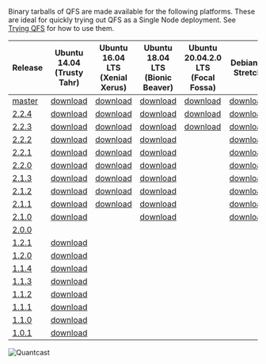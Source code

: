 Binary tarballs of QFS are made available for the following platforms. These are
ideal for quickly trying out QFS as a Single Node deployment. See
[Trying QFS](//github.com/quantcast/qfs#trying-qfs) for how to use them.

| Release          | Ubuntu 14.04 (Trusty Tahr)     | Ubuntu 16.04 LTS (Xenial Xerus) | Ubuntu 18.04 LTS (Bionic Beaver) | Ubuntu 20.04.2.0 LTS (Focal Fossa) | Debian 9 Stretch           | Debian 10 Buster            | CentOS 6                   | CentOS 7                   | CentOS 8                   | Mac OS X                 |
| ---------------- | ------------------------------ | ------------------------------- | -------------------------------- | ---------------------------------- | -------------------------- | --------------------------- | -------------------------- | -------------------------- | -------------------------- | ------------------------ |
| [master][master] | [download][master,ubuntu14.04] | [download][master,ubuntu16.04]  | [download][master,ubuntu18.04]   | [download][master,ubuntu20.04]     | [download][master,debian9] | [download][master,debian10] | [download][master,centos6] | [download][master,centos7] | [download][master,centos8] | [download][master,macos] |
| [2.2.4][2.2.4]   | [download][2.2.4,ubuntu14.04]  | [download][2.2.4,ubuntu16.04]   | [download][2.2.4,ubuntu18.04]    | [download][2.2.4,ubuntu20.04]      | [download][2.2.4,debian9]  | [download][2.2.4,debian10]  | [download][2.2.4,centos6]  | [download][2.2.4,centos7]  | [download][2.2.4,centos8]  | [download][2.2.4,macos]  |
| [2.2.3][2.2.3]   | [download][2.2.3,ubuntu14.04]  | [download][2.2.3,ubuntu16.04]   | [download][2.2.3,ubuntu18.04]    | [download][2.2.3,ubuntu20.04]      | [download][2.2.3,debian9]  | [download][2.2.3,debian10]  | [download][2.2.3,centos6]  | [download][2.2.3,centos7]  | [download][2.2.3,centos8]  | [download][2.2.3,macos]  |
| [2.2.2][2.2.2]   | [download][2.2.2,ubuntu14.04]  | [download][2.2.2,ubuntu16.04]   | [download][2.2.2,ubuntu18.04]    |                                    | [download][2.2.2,debian9]  |                             | [download][2.2.2,centos6]  | [download][2.2.2,centos7]  |                            | [download][2.2.2,macos]  |
| [2.2.1][2.2.1]   | [download][2.2.1,ubuntu14.04]  | [download][2.2.1,ubuntu16.04]   | [download][2.2.1,ubuntu18.04]    |                                    | [download][2.2.1,debian9]  |                             | [download][2.2.1,centos6]  | [download][2.2.1,centos7]  |                            | [download][2.2.1,macos]  |
| [2.2.0][2.2.0]   | [download][2.2.0,ubuntu14.04]  | [download][2.2.0,ubuntu16.04]   | [download][2.2.0,ubuntu18.04]    |                                    | [download][2.2.0,debian9]  |                             | [download][2.2.0,centos6]  | [download][2.2.0,centos7]  |                            | [download][2.2.0,macos]  |
| [2.1.3][2.1.3]   | [download][2.1.3,ubuntu14.04]  | [download][2.1.3,ubuntu16.04]   | [download][2.1.3,ubuntu18.04]    |                                    | [download][2.1.3,debian9]  |                             | [download][2.1.3,centos6]  | [download][2.1.3,centos7]  |                            | [download][2.1.3,macos]  |
| [2.1.2][2.1.2]   | [download][2.1.2,ubuntu14.04]  | [download][2.1.2,ubuntu16.04]   | [download][2.1.2,ubuntu18.04]    |                                    | [download][2.1.2,debian9]  |                             | [download][2.1.2,centos6]  | [download][2.1.2,centos7]  |                            | [download][2.1.2,macos]  |
| [2.1.1][2.1.1]   | [download][2.1.1,ubuntu14.04]  | [download][2.1.1,ubuntu16.04]   | [download][2.1.1,ubuntu18.04]    |                                    | [download][2.1.1,debian9]  |                             | [download][2.1.1,centos6]  | [download][2.1.1,centos7]  |                            | [download][2.1.1,macos]  |
| [2.1.0][2.1.0]   | [download][2.1.0,ubuntu14.04]  |                                 | [download][2.1.0,ubuntu18.04]    |                                    | [download][2.1.0,debian9]  |                             | [download][2.1.0,centos6]  | [download][2.1.0,centos7]  |                            |                          |
| [2.0.0][2.0.0]   |                                |                                 |                                  |                                    |                            |                             |                            |                            |                            |                          |
| [1.2.1][1.2.1]   | [download][1.2.1,ubuntu]       |                                 |                                  |                                    |                            |                             | [download][1.2.1,centos6]  | [download][1.2.1,centos7]  |                            | [download][1.2.1,macos]  |
| [1.2.0][1.2.0]   | [download][1.2.0,ubuntu]       |                                 |                                  |                                    |                            |                             | [download][1.2.0,centos6]  | [download][1.2.0,centos7]  |                            | [download][1.2.0,macos]  |
| [1.1.4][1.1.4]   | [download][1.1.4,ubuntu]       |                                 |                                  |                                    |                            |                             | [download][1.1.4,centos6]  |                            |                            | [download][1.1.4,macos]  |
| [1.1.3][1.1.3]   | [download][1.1.3,ubuntu]       |                                 |                                  |                                    |                            |                             | [download][1.1.3,centos6]  |                            |                            | [download][1.1.3,macos]  |
| [1.1.2][1.1.2]   | [download][1.1.2,ubuntu]       |                                 |                                  |                                    |                            |                             | [download][1.1.2,centos6]  |                            |                            | [download][1.1.2,macos]  |
| [1.1.1][1.1.1]   | [download][1.1.1,ubuntu]       |                                 |                                  |                                    |                            |                             | [download][1.1.1,centos6]  |                            |                            | [download][1.1.1,macos]  |
| [1.1.0][1.1.0]   | [download][1.1.0,ubuntu]       |                                 |                                  |                                    |                            |                             | [download][1.1.0,centos6]  |                            |                            | [download][1.1.0,macos]  |
| [1.0.1][1.0.1]   | [download][1.0.1,ubuntu]       |                                 |                                  |                                    |                            |                             | [download][1.0.1,centos6]  |                            |                            |                          |

![Quantcast](//pixel.quantserve.com/pixel/p-9fYuixa7g_Hm2.gif?labels=opensource.qfs.wiki)

[master]: https://github.com/quantcast/qfs
[2.2.4]: https://github.com/quantcast/qfs/tree/2.2.4
[2.2.3]: https://github.com/quantcast/qfs/tree/2.2.3
[2.2.2]: https://github.com/quantcast/qfs/tree/2.2.2
[2.2.1]: https://github.com/quantcast/qfs/tree/2.2.1
[2.2.0]: https://github.com/quantcast/qfs/tree/2.2.0
[2.1.3]: https://github.com/quantcast/qfs/tree/2.1.3
[2.1.2]: https://github.com/quantcast/qfs/tree/2.1.2
[2.1.1]: https://github.com/quantcast/qfs/tree/2.1.1
[2.1.0]: https://github.com/quantcast/qfs/tree/2.1.0
[2.0.0]: https://github.com/quantcast/qfs/tree/2.0.0
[1.2.1]: https://github.com/quantcast/qfs/tree/1.2.1
[1.2.0]: https://github.com/quantcast/qfs/tree/1.2.0
[1.1.4]: https://github.com/quantcast/qfs/tree/1.1.4
[1.1.3]: https://github.com/quantcast/qfs/tree/1.1.3
[1.1.2]: https://github.com/quantcast/qfs/tree/1.1.2
[1.1.1]: https://github.com/quantcast/qfs/tree/1.1.1
[1.1.0]: https://github.com/quantcast/qfs/tree/1.1.0
[1.0.1]: https://github.com/quantcast/qfs/tree/1.0.1
[master,ubuntu14.04]: https://s3.amazonaws.com/quantcast-qfs/qfs-ubuntu-14.04-master-x86_64.tgz
[2.2.4,ubuntu14.04]: https://s3.amazonaws.com/quantcast-qfs/qfs-ubuntu-14.04-2.2.4-x86_64.tgz
[2.2.3,ubuntu14.04]: https://s3.amazonaws.com/quantcast-qfs/qfs-ubuntu-14.04-2.2.3-x86_64.tgz
[2.2.2,ubuntu14.04]: https://s3.amazonaws.com/quantcast-qfs/qfs-ubuntu-14.04-2.2.2-x86_64.tgz
[2.2.1,ubuntu14.04]: https://s3.amazonaws.com/quantcast-qfs/qfs-ubuntu-14.04-2.2.1-x86_64.tgz
[2.2.0,ubuntu14.04]: https://s3.amazonaws.com/quantcast-qfs/qfs-ubuntu-14.04-2.2.0-x86_64.tgz
[2.1.3,ubuntu14.04]: https://s3.amazonaws.com/quantcast-qfs/qfs-ubuntu-14.04-2.1.3-x86_64.tgz
[2.1.2,ubuntu14.04]: https://s3.amazonaws.com/quantcast-qfs/qfs-ubuntu-14.04-2.1.2-x86_64.tgz
[2.1.1,ubuntu14.04]: https://s3.amazonaws.com/quantcast-qfs/qfs-ubuntu-14.04-2.1.1-x86_64.tgz
[2.1.0,ubuntu14.04]: https://s3.amazonaws.com/quantcast-qfs/qfs-ubuntu-14.04.5-2.1.0-x86_64.tgz
[1.2.1,ubuntu]: https://s3.amazonaws.com/quantcast-qfs/qfs-ubuntu-14.04.5-1.2.1-x86_64.tgz
[1.2.0,ubuntu]: https://s3.amazonaws.com/quantcast-qfs/qfs-ubuntu-14.04.5-1.2.0-x86_64.tgz
[1.1.4,ubuntu]: https://s3.amazonaws.com/quantcast-qfs/qfs-ubuntu-14.04.4-1.1.4-x86_64.tgz
[1.1.3,ubuntu]: https://s3.amazonaws.com/quantcast-qfs/qfs-ubuntu-14.04.4-1.1.3-x86_64.tgz
[1.1.2,ubuntu]: https://s3.amazonaws.com/quantcast-qfs/qfs-ubuntu-14.04.4-1.1.2-x86_64.tgz
[1.1.1,ubuntu]: https://s3.amazonaws.com/quantcast-qfs/qfs-ubuntu-14.04.4-1.1.1-x86_64.tgz
[1.1.0,ubuntu]: https://s3.amazonaws.com/quantcast-qfs/qfs-ubuntu-14.04.4-1.1.0-x86_64.tgz
[1.0.1,ubuntu]: https://s3.amazonaws.com/quantcast-qfs/qfs-ubuntu-14.04.4-1.0.1-x86_64.tgz
[master,ubuntu16.04]: https://s3.amazonaws.com/quantcast-qfs/qfs-ubuntu-16.04-master-x86_64.tgz
[2.2.4,ubuntu16.04]: https://s3.amazonaws.com/quantcast-qfs/qfs-ubuntu-16.04-2.2.4-x86_64.tgz
[2.2.3,ubuntu16.04]: https://s3.amazonaws.com/quantcast-qfs/qfs-ubuntu-16.04-2.2.3-x86_64.tgz
[2.2.2,ubuntu16.04]: https://s3.amazonaws.com/quantcast-qfs/qfs-ubuntu-16.04-2.2.2-x86_64.tgz
[2.2.1,ubuntu16.04]: https://s3.amazonaws.com/quantcast-qfs/qfs-ubuntu-16.04-2.2.1-x86_64.tgz
[2.2.0,ubuntu16.04]: https://s3.amazonaws.com/quantcast-qfs/qfs-ubuntu-16.04-2.2.0-x86_64.tgz
[2.1.3,ubuntu16.04]: https://s3.amazonaws.com/quantcast-qfs/qfs-ubuntu-16.04-2.1.3-x86_64.tgz
[2.1.2,ubuntu16.04]: https://s3.amazonaws.com/quantcast-qfs/qfs-ubuntu-16.04-2.1.2-x86_64.tgz
[2.1.1,ubuntu16.04]: https://s3.amazonaws.com/quantcast-qfs/qfs-ubuntu-16.04-2.1.1-x86_64.tgz
[master,ubuntu18.04]: https://s3.amazonaws.com/quantcast-qfs/qfs-ubuntu-18.04-master-x86_64.tgz
[2.2.4,ubuntu18.04]: https://s3.amazonaws.com/quantcast-qfs/qfs-ubuntu-18.04-2.2.4-x86_64.tgz
[2.2.3,ubuntu18.04]: https://s3.amazonaws.com/quantcast-qfs/qfs-ubuntu-18.04-2.2.3-x86_64.tgz
[2.2.2,ubuntu18.04]: https://s3.amazonaws.com/quantcast-qfs/qfs-ubuntu-18.04-2.2.2-x86_64.tgz
[2.2.1,ubuntu18.04]: https://s3.amazonaws.com/quantcast-qfs/qfs-ubuntu-18.04-2.2.1-x86_64.tgz
[2.2.0,ubuntu18.04]: https://s3.amazonaws.com/quantcast-qfs/qfs-ubuntu-18.04-2.2.0-x86_64.tgz
[2.1.3,ubuntu18.04]: https://s3.amazonaws.com/quantcast-qfs/qfs-ubuntu-18.04-2.1.3-x86_64.tgz
[2.1.2,ubuntu18.04]: https://s3.amazonaws.com/quantcast-qfs/qfs-ubuntu-18.04-2.1.2-x86_64.tgz
[2.1.1,ubuntu18.04]: https://s3.amazonaws.com/quantcast-qfs/qfs-ubuntu-18.04-2.1.1-x86_64.tgz
[2.1.0,ubuntu18.04]: https://s3.amazonaws.com/quantcast-qfs/qfs-ubuntu-18.04.1-2.1.0-x86_64.tgz
[master,ubuntu20.04]: https://s3.amazonaws.com/quantcast-qfs/qfs-ubuntu-20.04-master-x86_64.tgz
[2.2.4,ubuntu20.04]: https://s3.amazonaws.com/quantcast-qfs/qfs-ubuntu-20.04-2.2.4-x86_64.tgz
[2.2.3,ubuntu20.04]: https://s3.amazonaws.com/quantcast-qfs/qfs-ubuntu-20.04-2.2.3-x86_64.tgz
[master,debian9]: https://s3.amazonaws.com/quantcast-qfs/qfs-debian-9-master-x86_64.tgz
[2.2.4,debian9]: https://s3.amazonaws.com/quantcast-qfs/qfs-debian-9-2.2.4-x86_64.tgz
[2.2.3,debian9]: https://s3.amazonaws.com/quantcast-qfs/qfs-debian-9-2.2.3-x86_64.tgz
[2.2.2,debian9]: https://s3.amazonaws.com/quantcast-qfs/qfs-debian-9-2.2.2-x86_64.tgz
[2.2.1,debian9]: https://s3.amazonaws.com/quantcast-qfs/qfs-debian-9-2.2.1-x86_64.tgz
[2.2.0,debian9]: https://s3.amazonaws.com/quantcast-qfs/qfs-debian-9-2.2.0-x86_64.tgz
[2.1.3,debian9]: https://s3.amazonaws.com/quantcast-qfs/qfs-debian-9-2.1.3-x86_64.tgz
[2.1.2,debian9]: https://s3.amazonaws.com/quantcast-qfs/qfs-debian-9-2.1.2-x86_64.tgz
[2.1.1,debian9]: https://s3.amazonaws.com/quantcast-qfs/qfs-debian-9-2.1.1-x86_64.tgz
[2.1.0,debian9]: https://s3.amazonaws.com/quantcast-qfs/qfs-debian-9-2.1.0-x86_64.tgz
[master,debian10]: https://s3.amazonaws.com/quantcast-qfs/qfs-debian-10-master-x86_64.tgz
[2.2.4,debian10]: https://s3.amazonaws.com/quantcast-qfs/qfs-debian-10-2.2.4-x86_64.tgz
[2.2.3,debian10]: https://s3.amazonaws.com/quantcast-qfs/qfs-debian-10-2.2.3-x86_64.tgz
[master,centos6]: https://s3.amazonaws.com/quantcast-qfs/qfs-centos-6-master-x86_64.tgz
[2.2.4,centos6]: https://s3.amazonaws.com/quantcast-qfs/qfs-centos-6-2.2.4-x86_64.tgz
[2.2.3,centos6]: https://s3.amazonaws.com/quantcast-qfs/qfs-centos-6-2.2.3-x86_64.tgz
[2.2.2,centos6]: https://s3.amazonaws.com/quantcast-qfs/qfs-centos-6.10-2.2.2-x86_64.tgz
[2.2.1,centos6]: https://s3.amazonaws.com/quantcast-qfs/qfs-centos-6.10-2.2.1-x86_64.tgz
[2.2.0,centos6]: https://s3.amazonaws.com/quantcast-qfs/qfs-centos-6.10-2.2.0-x86_64.tgz
[2.1.3,centos6]: https://s3.amazonaws.com/quantcast-qfs/qfs-centos-6.10-2.1.3-x86_64.tgz
[2.1.2,centos6]: https://s3.amazonaws.com/quantcast-qfs/qfs-centos-6.10-2.1.2-x86_64.tgz
[2.1.1,centos6]: https://s3.amazonaws.com/quantcast-qfs/qfs-centos-6.10-2.1.1-x86_64.tgz
[2.1.0,centos6]: https://s3.amazonaws.com/quantcast-qfs/qfs-centos-6.10-2.1.0-x86_64.tgz
[1.2.1,centos6]: https://s3.amazonaws.com/quantcast-qfs/qfs-centos-6.9-1.2.1-x86_64.tgz
[1.2.0,centos6]: https://s3.amazonaws.com/quantcast-qfs/qfs-centos-6.8-1.2.0-x86_64.tgz
[1.1.4,centos6]: https://s3.amazonaws.com/quantcast-qfs/qfs-centos-6.7-1.1.4-x86_64.tgz
[1.1.3,centos6]: https://s3.amazonaws.com/quantcast-qfs/qfs-centos-6.7-1.1.3-x86_64.tgz
[1.1.2,centos6]: https://s3.amazonaws.com/quantcast-qfs/qfs-centos-6.7-1.1.2-x86_64.tgz
[1.1.1,centos6]: https://s3.amazonaws.com/quantcast-qfs/qfs-centos-6.7-1.1.1-x86_64.tgz
[1.1.0,centos6]: https://s3.amazonaws.com/quantcast-qfs/qfs-centos-6.7-1.1.0-x86_64.tgz
[1.0.1,centos6]: https://s3.amazonaws.com/quantcast-qfs/qfs-centos-6.7-1.0.1-x86_64.tgz
[master,centos7]: https://s3.amazonaws.com/quantcast-qfs/qfs-centos-7-master-x86_64.tgz
[2.2.4,centos7]: https://s3.amazonaws.com/quantcast-qfs/qfs-centos-7-2.2.4-x86_64.tgz
[2.2.3,centos7]: https://s3.amazonaws.com/quantcast-qfs/qfs-centos-7-2.2.3-x86_64.tgz
[2.2.2,centos7]: https://s3.amazonaws.com/quantcast-qfs/qfs-centos-7.8-2.2.2-x86_64.tgz
[2.2.1,centos7]: https://s3.amazonaws.com/quantcast-qfs/qfs-centos-7.8-2.2.1-x86_64.tgz
[2.2.0,centos7]: https://s3.amazonaws.com/quantcast-qfs/qfs-centos-7.7-2.2.0-x86_64.tgz
[2.1.3,centos7]: https://s3.amazonaws.com/quantcast-qfs/qfs-centos-7.6-2.1.3-x86_64.tgz
[2.1.2,centos7]: https://s3.amazonaws.com/quantcast-qfs/qfs-centos-7.6-2.1.2-x86_64.tgz
[2.1.1,centos7]: https://s3.amazonaws.com/quantcast-qfs/qfs-centos-7.5-2.1.1-x86_64.tgz
[2.1.0,centos7]: https://s3.amazonaws.com/quantcast-qfs/qfs-centos-7.5.1804-2.1.0-x86_64.tgz
[1.2.1,centos7]: https://s3.amazonaws.com/quantcast-qfs/qfs-centos-7.3.1611-1.2.1-x86_64.tgz
[1.2.0,centos7]: https://s3.amazonaws.com/quantcast-qfs/qfs-centos-7.2.1511-1.2.0-x86_64.tgz
[master,centos8]: https://s3.amazonaws.com/quantcast-qfs/qfs-centos-8-master-x86_64.tgz
[2.2.4,centos8]: https://s3.amazonaws.com/quantcast-qfs/qfs-centos-8-2.2.4-x86_64.tgz
[2.2.3,centos8]: https://s3.amazonaws.com/quantcast-qfs/qfs-centos-8-2.2.3-x86_64.tgz
[master,macos]: https://s3.amazonaws.com/quantcast-qfs/qfs-darwin-master-x86_64.tgz
[2.2.4,macos]: https://s3.amazonaws.com/quantcast-qfs/qfs-darwin-2.2.4-x86_64.tgz
[2.2.3,macos]: https://s3.amazonaws.com/quantcast-qfs/qfs-darwin-2.2.3-x86_64.tgz
[2.2.2,macos]: https://s3.amazonaws.com/quantcast-qfs/qfs-darwin-2.2.2-x86_64.tgz
[2.2.1,macos]: https://s3.amazonaws.com/quantcast-qfs/qfs-darwin-2.2.1-x86_64.tgz
[2.2.0,macos]: https://s3.amazonaws.com/quantcast-qfs/qfs-darwin-2.2.0-x86_64.tgz
[2.1.3,macos]: https://s3.amazonaws.com/quantcast-qfs/qfs-darwin-2.1.3-x86_64.tgz
[2.1.2,macos]: https://s3.amazonaws.com/quantcast-qfs/qfs-darwin-2.1.2-x86_64.tgz
[2.1.1,macos]: https://s3.amazonaws.com/quantcast-qfs/qfs-darwin-2.1.1-x86_64.tgz
[1.2.1,macos]: https://s3.amazonaws.com/quantcast-qfs/qfs-darwin-1.2.1-x86_64.tgz
[1.2.0,macos]: https://s3.amazonaws.com/quantcast-qfs/qfs-darwin-1.2.0-x86_64.tgz
[1.1.4,macos]: https://s3.amazonaws.com/quantcast-qfs/qfs-darwin-1.1.4-x86_64.tgz
[1.1.3,macos]: https://s3.amazonaws.com/quantcast-qfs/qfs-darwin-1.1.3-x86_64.tgz
[1.1.2,macos]: https://s3.amazonaws.com/quantcast-qfs/qfs-darwin-1.1.2-x86_64.tgz
[1.1.1,macos]: https://s3.amazonaws.com/quantcast-qfs/qfs-darwin-1.1.1-x86_64.tgz
[1.1.0,macos]: https://s3.amazonaws.com/quantcast-qfs/qfs-darwin-1.1.0-x86_64.tgz
